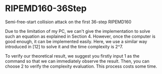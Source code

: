 # RIPEMD160-36Step
Semi-free-start collision attack on the first 36-step RIPEMD160

Due to the limitation of my PC, we can't give the implementation to solve such an equation as explained in Section 4. 
However, once the computer is good enough, it can be implemented easily. Here, we use a similar way introduced in [12] 
to solve it and the time complexity is 2^7.

To verify our theoretical result, we suggest you firstly input 1 as the command so that we can immediately observe the result.
Then, you can choose 2 to verify the complexity evaluation. This process costs some time.

